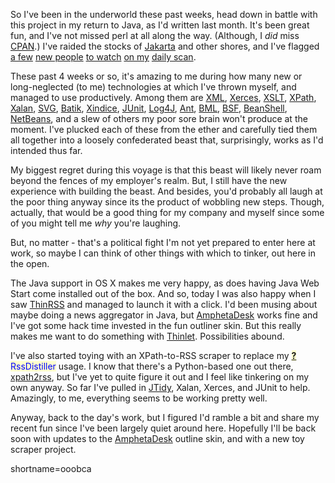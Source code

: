 <p>So I've been in the underworld these past weeks, head down in battle with this project in my return to Java, as I'd written last month.  It's been great fun, and I've not missed perl at all along the way.  (Although, I <i>did</i> miss <a href="http://www.cpan.org">CPAN</a>.)  I've raided the stocks of <a href="http://jakarta.apache.org">Jakarta</a> and other shores, and I've flagged <a href="http://radio.weblogs.com/0107789/">a few</a> <a href="http://blogs.werken.com/people/bob/">new people</a> <a href="http://roller.anthonyeden.com/page/rickard/">to watch</a> <a href="http://radio.weblogs.com/0108103/">on my</a> <a href="http://radio.weblogs.com/0100190/">daily scan</a>.</p>
<p>These past 4 weeks or so, it's amazing to me during how many new or long-neglected (to me) technologies at which I've thrown myself, and managed to use productively.  Among them are <a href="http://www.w3.org/XML/">XML</a>, <a href="http://xml.apache.org/xerces2-j/index.html">Xerces</a>, <a href="http://www.w3.org/TR/xslt">XSLT</a>, <a href="http://www.w3.org/TR/xpath">XPath</a>, <a href="http://xml.apache.org/xalan-j/index.html">Xalan</a>, <a href="http://www.w3.org/TR/SVG/">SVG</a>, <a href="http://xml.apache.org/batik/index.html">Batik</a>, <a href="http://www.dbxml.org">Xindice</a>, <a href="http://junit.sourceforge.net">JUnit</a>, <a href="http://jakarta.apache.org/log4j/index.html">Log4J</a>, <a href="http://jakarta.apache.org/ant/index.html">Ant</a>, <a href="http://www.alphaworks.ibm.com/tech/bml">BML</a>, <a href="http://oss.software.ibm.com/developerworks/projects/bsf">BSF</a>, <a href="http://www.beanshell.org">BeanShell</a>, <a href="http://www.netbeans.org">NetBeans</a>, and a slew of others my poor sore brain won't produce at the moment.  I've plucked each of these from the ether and carefully tied them all together into a loosely confederated beast that, surprisingly, works as I'd intended thus far.</p>
<p>My biggest regret during this voyage is that this beast will likely never roam beyond the fences of my employer's realm.  But, I still have the new experience with building the beast.  And besides, you'd probably all laugh at the poor thing anyway since its the product of wobbling new steps.  Though, actually, that would be a good thing for my company and myself since some of you might tell me <i>why</i> you're laughing.</p>
<p>But, no matter - that's a political fight I'm not yet prepared to enter here at work, so maybe I can think of other things with which to tinker, out here in the open.</p>
<p>The Java support in OS X makes me very happy, as does having Java Web Start come installed out of the box.  And so, today I was also happy when I saw <a href="http://radio.weblogs.com/0107789/stories/2002/08/14/thinrss.html">ThinRSS</a> and managed to launch it with a click.  I'd been musing about maybe doing a news aggregator in Java, but <a href="http://www.decafbad.com/twiki/bin/view/Main/AmphetaDesk">AmphetaDesk</a> works fine and I've got some hack time invested in the fun outliner skin.  But this really makes me want to do something with <a href="http://www.thinlet.com">Thinlet</a>.  Possibilities abound.</p>
<p>I've also started toying with an XPath-to-RSS scraper to replace my <span style='background : #FFFFCE;'><a href="http://www.decafbad.com/twiki/bin/edit/Main/RssDistiller?topicparent=Main.FilterData"><b>?</b></a><font color="#0000FF">RssDistiller</font></span> usage.  I know that there's a Python-based one out there, <a href="http://www.mnot.net/xpath2rss/">xpath2rss</a>, but I've yet to quite figure it out and I feel like tinkering on my own anyway.  So far I've pulled in <a href="http://lempinen.net/sami/jtidy/">JTidy</a>, Xalan, Xerces, and JUnit to help.  Amazingly, to me, everything seems to be working pretty well.</p>
<p>Anyway, back to the day's work, but I figured I'd ramble a bit and share my recent fun since I've been largely quiet around here.  Hopefully I'll be back soon with updates to the <a href="http://www.decafbad.com/twiki/bin/view/Main/AmphetaDesk">AmphetaDesk</a> outline skin, and with a new toy scraper project.</p>
<!--more-->
shortname=ooobca

